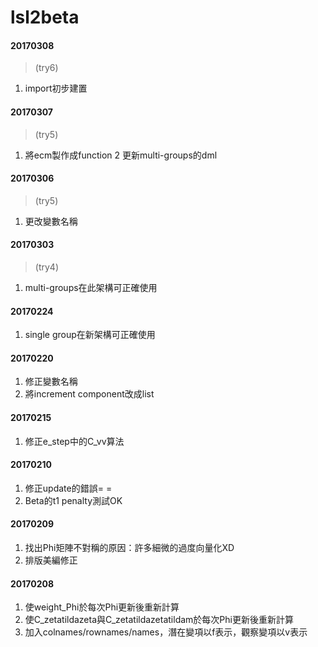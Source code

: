 # lsl2beta
#### 20170308
>(try6)</p>

1. import初步建置

#### 20170307
>(try5)</p>

1. 將ecm製作成function
2  更新multi-groups的dml

#### 20170306
>(try5)</p>

1. 更改變數名稱

#### 20170303
>(try4)</p>

1. multi-groups在此架構可正確使用

#### 20170224
1. single group在新架構可正確使用

#### 20170220
1. 修正變數名稱
2. 將increment component改成list

#### 20170215
1. 修正e_step中的C_vv算法

#### 20170210
1. 修正update的錯誤= =
2. Beta的t1 penalty測試OK

#### 20170209
1. 找出Phi矩陣不對稱的原因：許多細微的過度向量化XD
2. 排版美編修正

#### 20170208
1. 使weight_Phi於每次Phi更新後重新計算
2. 使C_zetatildazeta與C_zetatildazetatildam於每次Phi更新後重新計算
3. 加入colnames/rownames/names，潛在變項以f表示，觀察變項以v表示
